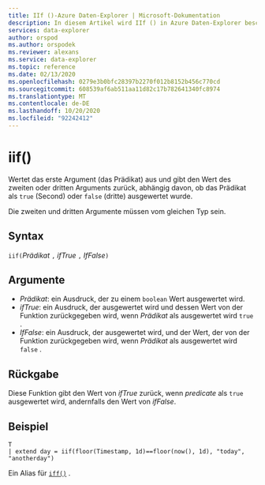```yaml
---
title: IIf ()-Azure Daten-Explorer | Microsoft-Dokumentation
description: In diesem Artikel wird IIf () in Azure Daten-Explorer beschrieben.
services: data-explorer
author: orspod
ms.author: orspodek
ms.reviewer: alexans
ms.service: data-explorer
ms.topic: reference
ms.date: 02/13/2020
ms.openlocfilehash: 0279e3b0bfc28397b2270f012b8152b456c770cd
ms.sourcegitcommit: 608539af6ab511aa11d82c17b782641340fc8974
ms.translationtype: MT
ms.contentlocale: de-DE
ms.lasthandoff: 10/20/2020
ms.locfileid: "92242412"
---
```

# <a name="iif"></a>iif()

Wertet das erste Argument (das Prädikat) aus und gibt den Wert des zweiten oder dritten Arguments zurück, abhängig davon, ob das Prädikat als `true` (Second) oder `false` (dritte) ausgewertet wurde.

Die zweiten und dritten Argumente müssen vom gleichen Typ sein.

## <a name="syntax"></a>Syntax

`iif(`*Prädikat* `,` *ifTrue* `,` *IfFalse*`)`

## <a name="arguments"></a>Argumente

* *Prädikat*: ein Ausdruck, der zu einem `boolean` Wert ausgewertet wird.
* *ifTrue*: ein Ausdruck, der ausgewertet wird und dessen Wert von der Funktion zurückgegeben wird, wenn *Prädikat* als ausgewertet wird `true` .
* *IfFalse*: ein Ausdruck, der ausgewertet wird, und der Wert, der von der Funktion zurückgegeben wird, wenn *Prädikat* als ausgewertet wird `false` .

## <a name="returns"></a>Rückgabe

Diese Funktion gibt den Wert von *ifTrue* zurück, wenn *predicate* als `true` ausgewertet wird, andernfalls den Wert von *ifFalse*.

## <a name="example"></a>Beispiel

```kusto
T 
| extend day = iif(floor(Timestamp, 1d)==floor(now(), 1d), "today", "anotherday")
```

Ein Alias für [`iff()`](ifffunction.md) .